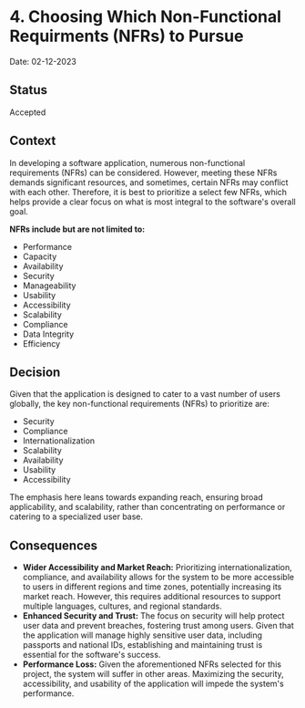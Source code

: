 # 4. Choosing Which Non-Functional Requirments (NFRs) to Pursue 

Date: 02-12-2023

## Status

Accepted

## Context

In developing a software application, numerous non-functional requirements (NFRs) can be considered. However, meeting these NFRs demands significant resources, and sometimes, certain NFRs may conflict with each other. Therefore, it is best to prioritize a select few NFRs, which helps provide a clear focus on what is most integral to the software's overall goal.

**NFRs include but are not limited to:**
* Performance
* Capacity
* Availability
* Security
* Manageability
* Usability
* Accessibility
* Scalability
* Compliance
* Data Integrity
* Efficiency 

## Decision

Given that the application is designed to cater to a vast number of users globally, the key non-functional requirements (NFRs) to prioritize are:

* Security
* Compliance
* Internationalization
* Scalability
* Availability
* Usability
* Accessibility

The emphasis here leans towards expanding reach, ensuring broad applicability, and scalability, rather than concentrating on performance or catering to a specialized user base.

## Consequences

* **Wider Accessibility and Market Reach:** Prioritizing internationalization, compliance, and availability allows for the system to be more accessible to users in different regions and time zones, potentially increasing its market reach. However, this requires additional resources to support multiple languages, cultures, and regional standards.
* **Enhanced Security and Trust:**  The focus on security will help protect user data and prevent breaches, fostering trust among users. Given that the application will manage highly sensitive user data, including passports and national IDs, establishing and maintaining trust is essential for the software's success.
* **Performance Loss:** Given the aforementioned NFRs selected for this project, the system will suffer in other areas. Maximizing the security, accessibility, and usability of the application will impede the system's performance.
